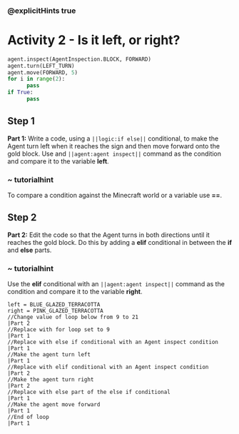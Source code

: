 ### @explicitHints true

# Activity 2 -  Is it left, or right? 

```python
agent.inspect(AgentInspection.BLOCK, FORWARD)
agent.turn(LEFT_TURN)
agent.move(FORWARD, 5)
for i in range(2):
      pass
if True:
      pass
```

## Step 1
**Part 1:** Write a code, using a `||logic:if else||` conditional, to make the Agent turn left when it reaches the sign and
then move forward onto the gold block. Use and `||agent:agent inspect||` command as the condition and compare it to the variable **left**.
### ~ tutorialhint 
To compare a condition against the Minecraft world or a variable use **==**.


## Step 2
**Part 2:** Edit the code so that the Agent turns in both directions until it reaches the gold block. Do this by adding a **elif**
conditional in between the **if** and **else** parts.
### ~ tutorialhint 
Use the **elif** conditional with an `||agent:agent inspect||` command
as the condition and compare it to the variable **right**.

```template
left = BLUE_GLAZED_TERRACOTTA
right = PINK_GLAZED_TERRACOTTA
//Change value of loop below from 9 to 21                          |Part 2
//Replace with for loop set to 9                                   |Part 1
//Replace with else if conditional with an Agent inspect condition |Part 1
//Make the agent turn left                                         |Part 1
//Replace with elif conditional with an Agent inspect condition    |Part 2
//Make the agent turn right                                        |Part 2
//Replace with else part of the else if conditional                |Part 1
//Make the agent move forward                                      |Part 1
//End of loop                                                      |Part 1
```
